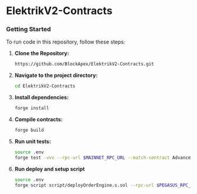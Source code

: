 # ElektrikV2-Contracts

### Getting Started

To run code in this repository, follow these steps:

1. **Clone the Repository:**

   ```bash
   https://github.com/BlockApex/ElektrikV2-Contracts.git

2. **Navigate to the project directory:**
    ```bash
    cd ElektrikV2-Contracts

3. **Install dependencies:**
   ```bash
   forge install

4. **Compile contracts:**
   ```bash
   forge build

5. **Run unit tests:**
   ```bash
   source .env
   forge test -vvv --rpc-url $MAINNET_RPC_URL --match-contract AdvancedOrderEngineTest
   ```

6. **Run deploy and setup script**
   ```bash
   source .env
   forge script script/deployOrderEngine.s.sol --rpc-url $PEGASUS_RPC_URL --legacy --broadcast
   ```

